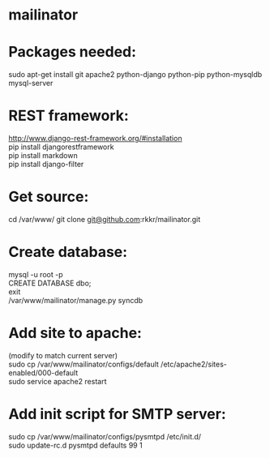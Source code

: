 mailinator
==========

# Packages needed: 
sudo apt-get install git apache2 python-django python-pip python-mysqldb mysql-server<br />

# REST framework:
http://www.django-rest-framework.org/#installation<br />
pip install djangorestframework<br />
pip install markdown<br />
pip install django-filter<br />

# Get source:
cd /var/www/
git clone git@github.com:rkkr/mailinator.git

# Create database:
mysql -u root -p<br />
CREATE DATABASE dbo;<br />
exit<br />
/var/www/mailinator/manage.py syncdb<br />

# Add site to apache:
(modify to match current server)<br />
sudo cp /var/www/mailinator/configs/default /etc/apache2/sites-enabled/000-default<br />
sudo service apache2 restart<br />

# Add init script for SMTP server:
sudo cp /var/www/mailinator/configs/pysmtpd /etc/init.d/<br />
sudo update-rc.d pysmtpd defaults 99 1<br />
